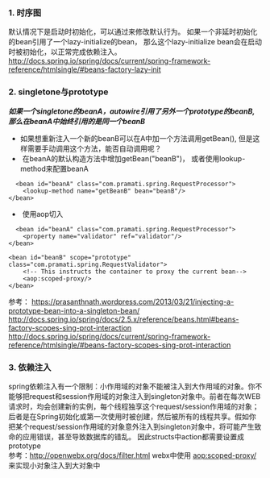 

### 1. 时序图  
默认情况下是启动时初始化，可以通过<beans default-lazy-init="true">来修改默认行为。
如果一个非延时初始化的bean引用了一个lazy-initialize的bean， 那么这个lazy-initialize bean会在启动时被初始化，以正常完成依赖注入。
http://docs.spring.io/spring/docs/current/spring-framework-reference/htmlsingle/#beans-factory-lazy-init

### 2. singletone与prototype
***如果一个singletone的beanA，autowire引用了另外一个prototype的beanB, 那么在beanA中始终引用的是同一个beanB***

*  如果想重新注入一个新的beanB可以在A中加一个方法调用getBean(), 但是这样需要手动调用这个方法，能否自动调用呢？  
*  在beanA的默认构造方法中增加getBean("beanB")， 或者使用lookup-method来配置beanA 
``` 
  <bean id="beanA" class="com.pramati.spring.RequestProcessor">
    <lookup-method name="getBeanB" bean="beanB"/> 
</bean>
```
*  使用aop切入
```
  <bean id="beanA" class="com.pramati.spring.RequestProcessor">
    <property name="validator" ref="validator"/>
</bean>
 
<bean id="beanB" scope="prototype" class="com.pramati.spring.RequestValidator">
    <!-- This instructs the container to proxy the current bean-->
    <aop:scoped-proxy/>
</bean>
```

参考： https://prasanthnath.wordpress.com/2013/03/21/injecting-a-prototype-bean-into-a-singleton-bean/
http://docs.spring.io/spring/docs/2.5.x/reference/beans.html#beans-factory-scopes-sing-prot-interaction
http://docs.spring.io/spring/docs/current/spring-framework-reference/htmlsingle/#beans-factory-scopes-sing-prot-interaction

### 3. 依赖注入
spring依赖注入有一个限制：小作用域的对象不能被注入到大作用域的对象。你不能够把request和session作用域的对象注入到singleton对象中。前者在每次WEB请求时，均会创建新的实例，每个线程独享这个request/session作用域的对象；后者是在Spring初始化或第一次使用时被创建，然后被所有的线程共享。假如你把某个request/session作用域的对象意外注入到singleton对象中，将可能产生致命的应用错误，甚至导致数据库的错乱。
因此structs中action都需要设置成prototype  
参考：http://openwebx.org/docs/filter.html
webx中使用 <aop:scoped-proxy/>来实现小对象注入到大对象中
